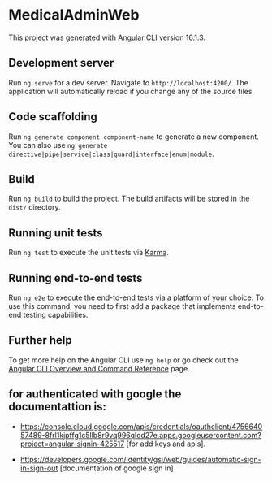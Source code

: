 # MedicalAdminWeb

This project was generated with [Angular CLI](https://github.com/angular/angular-cli) version 16.1.3.

## Development server

Run `ng serve` for a dev server. Navigate to `http://localhost:4200/`. The application will automatically reload if you change any of the source files.

## Code scaffolding

Run `ng generate component component-name` to generate a new component. You can also use `ng generate directive|pipe|service|class|guard|interface|enum|module`.

## Build

Run `ng build` to build the project. The build artifacts will be stored in the `dist/` directory.

## Running unit tests

Run `ng test` to execute the unit tests via [Karma](https://karma-runner.github.io).

## Running end-to-end tests

Run `ng e2e` to execute the end-to-end tests via a platform of your choice. To use this command, you need to first add a package that implements end-to-end testing capabilities.

## Further help

To get more help on the Angular CLI use `ng help` or go check out the [Angular CLI Overview and Command Reference](https://angular.io/cli) page.

## for authenticated with google the documentattion is:
- https://console.cloud.google.com/apis/credentials/oauthclient/475664057489-8frl1kjpffg1c5llb8r9vq996qlod27e.apps.googleusercontent.com?project=angular-signin-425517  [for add keys and apis].

- https://developers.google.com/identity/gsi/web/guides/automatic-sign-in-sign-out [documentation of google sign In]
